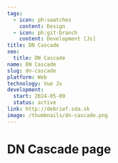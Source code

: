 ```yaml
---
tags:
  - icon: ph:swatches
    content: Design
  - icon: ph:git-branch
    content: Development [Js]
title: DN Cascade
seo:
  title: DN Cascade
name: DN Cascade
slug: dn-cascade
platform: Web
technology: Vue Js
development:
  start: 2024-05-09
  status: active
link: http://debrief.sda.sk
image: /thumbnails/dn-cascade.png
---
```


# DN Cascade page
